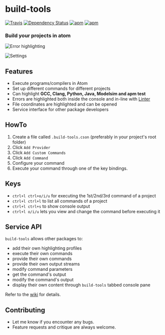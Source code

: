 build-tools
===============
[![Travis](https://img.shields.io/travis/fstiewitz/build-tools-cpp.svg?style=flat-square)](https://travis-ci.org/fstiewitz/build-tools-cpp) [![Dependency Status](https://david-dm.org/fstiewitz/build-tools-cpp.svg?style=flat-square)](https://david-dm.org/fstiewitz/build-tools-cpp) [![apm](https://img.shields.io/apm/dm/build-tools.svg?style=flat-square)](https://github.com/fstiewitz/build-tools-cpp) [![apm](https://img.shields.io/apm/v/build-tools.svg?style=flat-square)](https://github.com/fstiewitz/build-tools-cpp)

### Build your projects in atom
![Error highlighting](https://cloud.githubusercontent.com/assets/7817714/10537808/91cbf92c-73f4-11e5-9f0d-15348000c31f.png)

![Settings](https://cloud.githubusercontent.com/assets/7817714/10537701/e17d8b08-73f3-11e5-8b06-3981489b537d.gif)

## Features
* Execute programs/compilers in Atom
* Set up different commands for different projects
* Can highlight <b>GCC, Clang, Python, Java, Modelsim and apm test</b>
* Errors are highlighted both inside the console and in-line with [Linter](https://github.com/atom-community/linter)
* File coordinates are highlighted and can be opened
* Service interface for other package developers

## HowTo

1. Create a file called `.build-tools.cson` (preferably in your project's root folder)
2. Click `Add Provider`
3. Click `Add Custom Commands`
4. Click `Add Command`
5. Configure your command
6. Execute your command through one of the key bindings.

## Keys
* `ctrl+l ctrl+o/i/u` for executing the 1st/2nd/3rd command of a project
* `ctrl+l ctrl+l` to list all commands of a project
* `ctrl+l ctrl+s` to show console output
* `ctrl+l o/i/u` lets you view and change the command before executing it

## Service API
`build-tools` allows other packages to:
* add their own highlighting profiles
* execute their own commands
* provide their own commands
* provide their own output streams
* modify command parameters
* get the command's output
* modify the command's output
* display their own content through `build-tools` tabbed console pane

Refer to the [wiki](https://github.com/fstiewitz/build-tools-cpp/wiki) for details.

## Contributing
* Let me know if you encounter any bugs.
* Feature requests and critique are always welcome.
